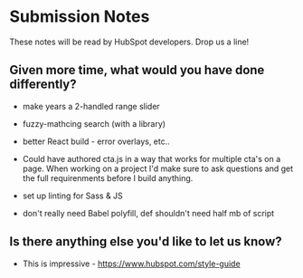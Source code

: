 # Submission Notes 

These notes will be read by HubSpot developers. Drop us a line!


## Given more time, what would you have done differently?

- make years a 2-handled range slider 

- fuzzy-mathcing search (with a library)

- better React build - error overlays, etc..

- Could have authored cta.js in a way that works for multiple cta's on a page.  When working on a project I'd make sure to ask questions and get the full requirenments before I build anything. 

- set up linting for Sass & JS

- don't really need Babel polyfill, def shouldn't need half mb of script



## Is there anything else you'd like to let us know?

- This is impressive - https://www.hubspot.com/style-guide